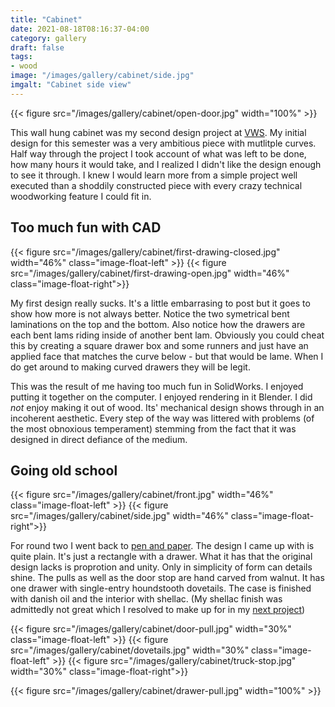 ```yaml
---
title: "Cabinet"
date: 2021-08-18T08:16:37-04:00
category: gallery
draft: false
tags: 
- wood
image: "/images/gallery/cabinet/side.jpg"
imgalt: "Cabinet side view"
---
```



{{< figure src="/images/gallery/cabinet/open-door.jpg" width="100%" >}}

This wall hung cabinet was my second design project at [VWS](https://www.vermontwoodworkingschool.com/).
My initial design for this semester was a very ambitious piece with mutlitple curves.
Half way through the project I took account of what was left to be done, how many hours it would take, and I realized I didn't like the design enough to see it through.
I knew I would learn more from a simple project well executed than a shoddily constructed piece with every crazy technical woodworking feature I could fit in.

## Too much fun with CAD

{{< figure src="/images/gallery/cabinet/first-drawing-closed.jpg" width="46%"  class="image-float-left" >}}
{{< figure src="/images/gallery/cabinet/first-drawing-open.jpg" width="46%"  class="image-float-right">}}

My first design really sucks. It's a little embarrasing to post but it goes to show how more is not always better.
Notice the two symetrical bent laminations on the top and the bottom. 
Also notice how the drawers are each bent lams riding inside of another bent lam. 
Obviously you could cheat this by creating a square drawer box and some runners and just have an applied face that matches the curve below - but that would be lame. 
When I do get around to making curved drawers they will be legit.

This was the result of me having too much fun in SolidWorks.
I enjoyed putting it together on the computer. 
I enjoyed rendering in it Blender.
I did *not* enjoy making it out of wood.
Its' mechanical design shows through in an incoherent aesthetic.
Every step of the way was littered with problems (of the most obnoxious temperament) stemming from the fact that it was designed in direct defiance of the medium.

## Going old school
{{< figure src="/images/gallery/cabinet/front.jpg" width="46%"  class="image-float-left" >}}
{{< figure src="/images/gallery/cabinet/side.jpg" width="46%"  class="image-float-right">}}

For round two I went back to [pen and paper](/gallery/chair.md).
The design I came up with is quite plain.
It's just a rectangle with a drawer.
What it has that the original design lacks is proprotion and unity.
Only in simplicity of form can details shine.
The pulls as well as the door stop are hand carved from walnut.
It has one drawer with single-entry houndstooth dovetails.
The case is finished with danish oil and the interior with shellac.
(My shellac finish was admittedly not great which I resolved to make up for in my [next project](/gallery/chest.md))

{{< figure src="/images/gallery/cabinet/door-pull.jpg" width="30%"  class="image-float-left" >}}
{{< figure src="/images/gallery/cabinet/dovetails.jpg" width="30%"  class="image-float-left" >}}
{{< figure src="/images/gallery/cabinet/truck-stop.jpg" width="30%"  class="image-float-right">}}


{{< figure src="/images/gallery/cabinet/drawer-pull.jpg" width="100%" >}}

